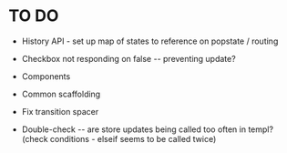 # TO DO

- History API - set up map of states to reference on popstate / routing
- Checkbox not responding on false -- preventing update?
- Components

- Common scaffolding
- Fix transition spacer

- Double-check -- are store updates being called too often in templ? (check conditions - elseif seems to be called twice)